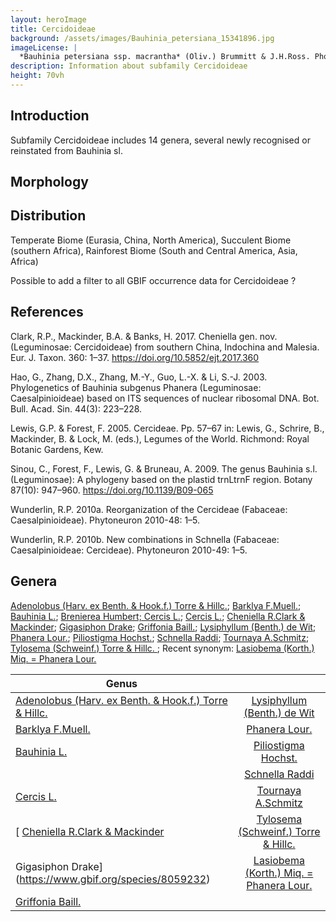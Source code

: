 ```yaml
---
layout: heroImage
title: Cercidoideae
background: /assets/images/Bauhinia_petersiana_15341896.jpg
imageLicense: |
  *Bauhinia petersiana ssp. macrantha* (Oliv.) Brummitt & J.H.Ross. Photo by Ryan van Huyssteen via [iNaturalist](https://www.gbif.org/occurrence/1838329045)
description: Information about subfamily Cercidoideae 
height: 70vh
---
```


## Introduction
Subfamily Cercidoideae includes 14 genera, several newly recognised or reinstated from Bauhinia sl. 

## Morphology

## Distribution
Temperate Biome (Eurasia, China, North America), Succulent Biome (southern Africa), Rainforest Biome (South and Central America, Asia, Africa)

Possible to add a filter to all GBIF occurrence data for Cercidoideae ?

## References
Clark, R.P., Mackinder, B.A. & Banks, H. 2017. Cheniella gen. nov. (Leguminosae: Cercidoideae) from southern China, Indochina and Malesia. Eur. J. Taxon. 360: 1–37. https://doi.org/10.5852/ejt.2017.360

Hao, G., Zhang, D.X., Zhang, M.-Y., Guo, L.-X. & Li, S.-J. 2003. Phylogenetics of Bauhinia subgenus Phanera (Leguminosae: Caesalpinioideae) based on ITS sequences of nuclear ribosomal DNA. Bot. Bull. Acad. Sin. 44(3): 223–228.

Lewis, G.P. & Forest, F. 2005. Cercideae. Pp. 57–67 in: Lewis, G., Schrire, B., Mackinder, B. & Lock, M. (eds.), Legumes of the World. Richmond: Royal Botanic Gardens, Kew.

Sinou, C., Forest, F., Lewis, G. & Bruneau, A. 2009. The genus Bauhinia s.l. (Leguminosae): A phylogeny based on the plastid trnLtrnF region. Botany 87(10): 947–960. https://doi.org/10.1139/B09-065

Wunderlin, R.P. 2010a. Reorganization of the Cercideae (Fabaceae: Caesalpinioideae). Phytoneuron 2010-48: 1–5.

Wunderlin, R.P. 2010b. New combinations in Schnella (Fabaceae: Caesalpinioideae: Cercideae). Phytoneuron 2010-49: 1–5.

## Genera

[Adenolobus (Harv. ex Benth. & Hook.f.) Torre & Hillc.](https://www.gbif.org/species/2956199); [Barklya F.Muell.](https://www.gbif.org/species/2955817); [Bauhinia L.](https://www.gbif.org/species/2952935); [Brenierea Humbert; Cercis L.](https://www.gbif.org/species/2977380); [Cercis L.](https://www.gbif.org/species/2955919); [Cheniella R.Clark & Mackinder](https://www.gbif.org/species/9712046); [Gigasiphon Drake](https://www.gbif.org/species/8059232); [Griffonia Baill.](https://www.gbif.org/species/2945470); [Lysiphyllum (Benth.) de Wit](https://www.gbif.org/species/9105569); [Phanera Lour.](https://www.gbif.org/species/7278390); [Piliostigma Hochst.](https://www.gbif.org/species/2947989); [Schnella Raddi](https://www.gbif.org/species/7278569); [Tournaya A.Schmitz](https://www.gbif.org/species/7301486); [Tylosema (Schweinf.) Torre & Hillc. ](https://www.gbif.org/species/9010267); Recent synonym: [Lasiobema (Korth.) Miq. = Phanera Lour.](https://www.gbif.org/species/7301321)
 
 
 |Genus                  |                         |
| --------------------- |:------------------------------:|
|[Adenolobus (Harv. ex Benth. & Hook.f.) Torre & Hillc.](https://www.gbif.org/species/2956199)            |[Lysiphyllum (Benth.) de Wit](https://www.gbif.org/species/9105569)                     |
|[Barklya F.Muell.](https://www.gbif.org/species/2955817)             |[Phanera Lour.](https://www.gbif.org/species/7278390)                   |
|[Bauhinia L.](https://www.gbif.org/species/2952935)             |[Piliostigma Hochst.](https://www.gbif.org/species/2947989)                   |
|            |[Schnella Raddi](https://www.gbif.org/species/7278569)                   | 
| [Cercis L.](https://www.gbif.org/species/2955919)           |[Tournaya A.Schmitz](https://www.gbif.org/species/7301486)                   |
|[ [Cheniella R.Clark & Mackinder](https://www.gbif.org/species/9712046)           |[Tylosema (Schweinf.) Torre & Hillc. ](https://www.gbif.org/species/9010267)                   |
|Gigasiphon Drake](https://www.gbif.org/species/8059232)            | [Lasiobema (Korth.) Miq. = Phanera Lour.](https://www.gbif.org/species/7301321)                   |
|[Griffonia Baill.](https://www.gbif.org/species/2945470)            |                    | 
